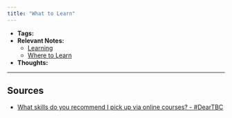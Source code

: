 ```yaml
---
title: "What to Learn"
---
```


- **Tags:** 
- **Relevant Notes:**
	- [Learning](moc/learning.md)
	- [Where to Learn](notes/perdev/learning-thinking/where-to-learn.md)
- **Thoughts:**



---

## Sources
- [What skills do you recommend I pick up via online courses? - #DearTBC](https://www.thebumpycareer.com/blog/2020/7/2/what-skills-do-you-recommend-i-pick-up-via-online-courses-deartbc)
